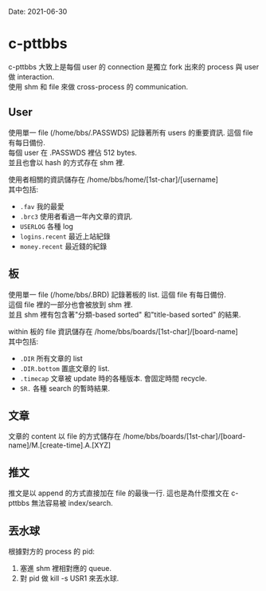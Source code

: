 Date: 2021-06-30

# c-pttbbs

c-pttbbs 大致上是每個 user 的 connection 是獨立 fork 出來的 process 與 user 做 interaction. \
使用 shm 和 file 來做 cross-process 的 communication.


## User

使用單一 file (/home/bbs/.PASSWDS) 記錄著所有 users 的重要資訊. 這個 file 有每日備份. \
每個 user 在 .PASSWDS 裡佔 512 bytes. \
並且也會以 hash 的方式存在 shm 裡.

使用者相關的資訊儲存在 /home/bbs/home/[1st-char]/[username] \
其中包括:
* `.fav` 我的最愛
* `.brc3` 使用者看過一年內文章的資訊.
* `USERLOG` 各種 log
* `logins.recent` 最近上站紀錄
* `money.recent` 最近錢的紀錄


## 板

使用單一 file (/home/bbs/.BRD) 記錄著板的 list. 這個 file 有每日備份. \
這個 file 裡的一部分也會被放到 shm 裡. \
並且 shm 裡有包含著"分類-based sorted" 和"title-based sorted" 的結果.

within 板的 file 資訊儲存在 /home/bbs/boards/[1st-char]/[board-name] \
其中包括:

* `.DIR` 所有文章的 list
* `.DIR.bottom` 置底文章的 list.
* `.timecap` 文章被 update 時的各種版本. 會固定時間 recycle.
* `SR.` 各種 search 的暫時結果.


## 文章

文章的 content 以 file 的方式儲存在 /home/bbs/boards/[1st-char]/[board-name]/M.[create-time].A.[XYZ]


## 推文

推文是以 append 的方式直接加在 file 的最後一行. 這也是為什麼推文在 c-pttbbs 無法容易被 index/search.


## 丟水球

根據對方的 process 的 pid:
1. 塞進 shm 裡相對應的 queue.
2. 對 pid 做 kill -s USR1 來丟水球.
